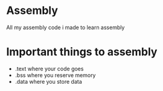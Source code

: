 # Assembly
All my assembly code i made to learn assembly

# Important things to assembly
- .text where your code goes
- .bss where you reserve memory
- .data where you store data

